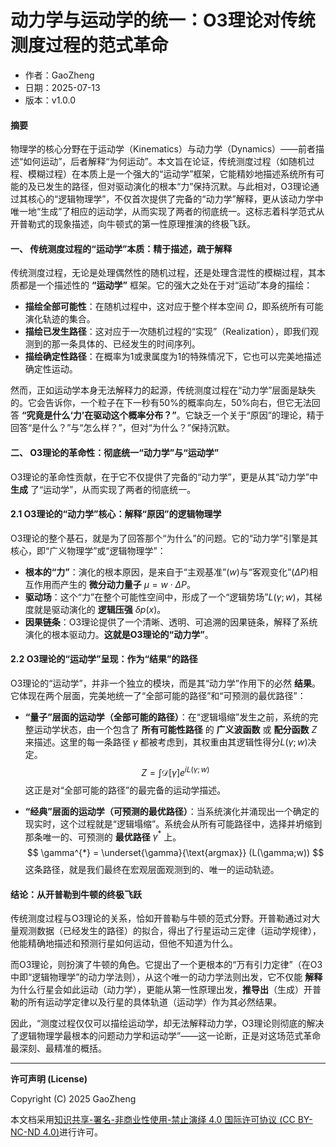 # **动力学与运动学的统一：O3理论对传统测度过程的范式革命**

- 作者：GaoZheng
- 日期：2025-07-13
- 版本：v1.0.0

#### **摘要**

物理学的核心分野在于运动学（Kinematics）与动力学（Dynamics）——前者描述“如何运动”，后者解释“为何运动”。本文旨在论证，传统测度过程（如随机过程、模糊过程）在本质上是一个强大的“运动学”框架，它能精妙地描述系统所有可能的及已发生的路径，但对驱动演化的根本“力”保持沉默。与此相对，O3理论通过其核心的“逻辑物理学”，不仅首次提供了完备的“动力学”解释，更从该动力学中唯一地“生成”了相应的运动学，从而实现了两者的彻底统一。这标志着科学范式从开普勒式的现象描述，向牛顿式的第一性原理推演的终极飞跃。

#### **一、 传统测度过程的“运动学”本质：精于描述，疏于解释**

传统测度过程，无论是处理偶然性的随机过程，还是处理含混性的模糊过程，其本质都是一个描述性的 **“运动学”** 框架。它的强大之处在于对“运动”本身的描绘：

* **描绘全部可能性**：在随机过程中，这对应于整个样本空间 $\Omega$，即系统所有可能演化轨迹的集合。
* **描绘已发生路径**：这对应于一次随机过程的“实现”（Realization），即我们观测到的那一条具体的、已经发生的时间序列。
* **描绘确定性路径**：在概率为1或隶属度为1的特殊情况下，它也可以完美地描述确定性运动。

然而，正如运动学本身无法解释力的起源，传统测度过程在“动力学”层面是缺失的。它会告诉你，一个粒子在下一秒有50%的概率向左，50%向右，但它无法回答 **“究竟是什么‘力’在驱动这个概率分布？”**。它缺乏一个关于“原因”的理论，精于回答“是什么？”与“怎么样？”，但对“为什么？”保持沉默。

#### **二、 O3理论的革命性：彻底统一“动力学”与“运动学”**

O3理论的革命性贡献，在于它不仅提供了完备的“动力学”，更是从其“动力学”中 **生成** 了“运动学”，从而实现了两者的彻底统一。

#### **2.1 O3理论的“动力学”核心：解释“原因”的逻辑物理学**

O3理论的整个基石，就是为了回答那个“为什么”的问题。它的“动力学”引擎是其核心，即“广义物理学”或“逻辑物理学”：

* **根本的“力”**：演化的根本原因，是来自于“主观基准”($w$)与“客观变化”($\Delta P$)相互作用而产生的 **微分动力量子** $\mu = w \cdot \Delta P$。
* **驱动场**：这个“力”在整个可能性空间中，形成了一个“逻辑势场”$L(\gamma;w)$，其梯度就是驱动演化的 **逻辑压强** $\delta p(x)$。
* **因果链条**：O3理论提供了一个清晰、透明、可追溯的因果链条，解释了系统演化的根本驱动力。**这就是O3理论的“动力学”**。

#### **2.2 O3理论的“运动学”呈现：作为“结果”的路径**

O3理论的“运动学”，并非一个独立的模块，而是其“动力学”作用下的必然 **结果**。它体现在两个层面，完美地统一了“全部可能的路径”和“可预测的最优路径”：

* **“量子”层面的运动学（全部可能的路径）**：在“逻辑塌缩”发生之前，系统的完整运动学状态，由一个包含了 **所有可能性路径** 的 **广义波函数** 或 **配分函数** $Z$ 来描述。这里的每一条路径 $\gamma$ 都被考虑到，其权重由其逻辑性得分$L(\gamma;w)$决定。
    $$
    Z = \int \mathcal{D}[\gamma]e^{iL(\gamma;w)}
    $$
    这正是对“全部可能的路径”的最完备的运动学描述。

* **“经典”层面的运动学（可预测的最优路径）**：当系统演化并涌现出一个确定的现实时，这个过程就是“逻辑塌缩”。系统会从所有可能路径中，选择并坍缩到那条唯一的、可预测的 **最优路径** $\gamma^*$ 上。
    $$
    \gamma^{*} = \underset{\gamma}{\text{argmax}} (L(\gamma;w))
    $$
    这条路径，就是我们最终在宏观层面观测到的、唯一的运动轨迹。

#### **结论：从开普勒到牛顿的终极飞跃**

传统测度过程与O3理论的关系，恰如开普勒与牛顿的范式分野。开普勒通过对大量观测数据（已经发生的路径）的拟合，得出了行星运动三定律（运动学规律），他能精确地描述和预测行星如何运动，但他不知道为什么。

而O3理论，则扮演了牛顿的角色。它提出了一个更根本的“万有引力定律”（在O3中即“逻辑物理学”的动力学法则），从这个唯一的动力学法则出发，它不仅能 **解释** 为什么行星会如此运动（动力学），更能从第一性原理出发，**推导出**（生成）开普勒的所有运动学定律以及行星的具体轨道（运动学）作为其必然结果。

因此，“测度过程仅仅可以描绘运动学，却无法解释动力学，O3理论则彻底的解决了逻辑物理学最根本的问题动力学和运动学”——这一论断，正是对这场范式革命最深刻、最精准的概括。

---

**许可声明 (License)**

Copyright (C) 2025 GaoZheng 

本文档采用[知识共享-署名-非商业性使用-禁止演绎 4.0 国际许可协议 (CC BY-NC-ND 4.0)](https://creativecommons.org/licenses/by-nc-nd/4.0/deed.zh-Hans)进行许可。
